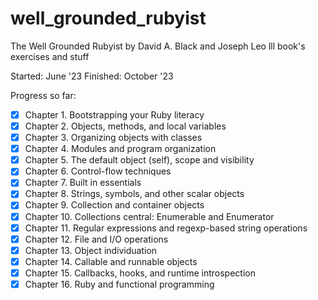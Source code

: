 # well_grounded_rubyist

The Well Grounded Rubyist by David A. Black and Joseph Leo lll book's exercises and stuff

Started: June '23
Finished: October '23

Progress so far:

- [x] Chapter 1. Bootstrapping your Ruby literacy
- [x] Chapter 2. Objects, methods, and local variables
- [x] Chapter 3. Organizing objects with classes
- [x] Chapter 4. Modules and program organization
- [x] Chapter 5. The default object (self), scope and visibility
- [x] Chapter 6. Control-flow techniques
- [x] Chapter 7. Built in essentials
- [x] Chapter 8. Strings, symbols, and other scalar objects
- [x] Chapter 9. Collection and container objects
- [x] Chapter 10. Collections central: Enumerable and Enumerator
- [x] Chapter 11. Regular expressions and regexp-based string operations
- [x] Chapter 12. File and I/O operations
- [x] Chapter 13. Object individuation
- [x] Chapter 14. Callable and runnable objects
- [x] Chapter 15. Callbacks, hooks, and runtime introspection
- [x] Chapter 16. Ruby and functional programming
